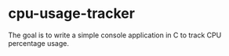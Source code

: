 # cpu-usage-tracker
The goal is to write a simple console application in C to track CPU percentage usage.
